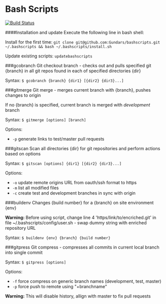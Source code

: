 Bash Scripts
===========
[![Build Status](https://travis-ci.org/Gundars/bashscripts.png?branch=master)](https://travis-ci.org/Gundars/bashscripts)

####Installation and update
Execute the following line in bash shell:

Install for the first time: 
`git clone git@github.com:Gundars/bashscripts.git ~/.bashscripts && bash ~/.bashscripts/install.sh`

Update existing scripts: 
`updatebashscripts`

###gcobranch
Git checkout branch - checks out and pulls specified git {branch} in all git repos found in each of specified directories {dir}

Syntax: `$ gcobranch {branch} {dir1} [{dir2} {dir3}...]`

###gitmerge
Git merge - merges current branch with {branch}, pushes changes to origin

If no {branch} is specified, current branch is merged with *development* branch

Syntax: `$ gitmerge [options] [branch]`

Options:
- `-p`  generate links to test/master pull requests

###gitscan
Scan all directories {dir} for git repositories and perform actions based on options

Syntax: `$ gitscan [options] {dir1} [{dir2} {dir3}...]`

Options:
- `-o`  update remote origins URL from oauth/ssh format to https
- `-m`  list all modified files
- `-c`  create test and development branches in sync with origin

###buildenv
Changes {build number} for a {branch} on site environment {env}

**Warning:** Before using script, change line 4 'https/link/to/encriched.git' in file ~/.bashscripts/config/user.sh - swap dummy string with enriched repository URL

Syntax: `$ buildenv {env} {branch} {build number}`

###gitpress
Git compress - compresses all commits in current local branch into single commit

Syntax: `$ gitpress [options]`

Options:
- `-f`  force compress on generic branch names (development, test, master)
- `-p`  force push to remote using "+branchname"

**Warning:** This will disable history, allign with master to fix pull requests

